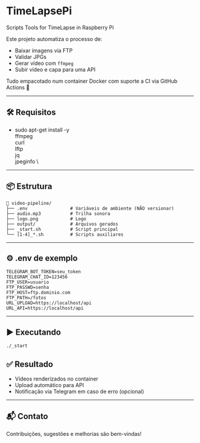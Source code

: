 # TimeLapsePi
Scripts Tools for TimeLapse in Raspberry Pi

Este projeto automatiza o processo de:
- Baixar imagens via FTP
- Validar JPGs
- Gerar vídeo com `ffmpeg`
- Subir vídeo e capa para uma API

Tudo empacotado num container Docker com suporte a CI via GitHub Actions 🚀

---

## 🛠 Requisitos
- sudo apt-get install -y \
    ffmpeg \
    curl \
    lftp \
    jq \
    jpeginfo \

---

## 📦 Estrutura
```
📁 video-pipeline/
├── .env                # Variáveis de ambiente (NÃO versionar)
├── audio.mp3           # Trilha sonora
├── logo.png            # Logo
├── output/             # Arquivos gerados
├── _start.sh           # Script principal
└── [1-4]_*.sh          # Scripts auxiliares
```

---

## ⚙️ .env de exemplo
```env
TELEGRAM_BOT_TOKEN=seu_token
TELEGRAM_CHAT_ID=123456
FTP_USER=usuario
FTP_PASSWD=senha
FTP_HOST=ftp.dominio.com
FTP_PATH=/fotos
URL_UPLOAD=https://localhost/api
URL_API=https://localhost/api
```

---

## ▶️ Executando
```bash
./_start
```

## ✅ Resultado
- Vídeos renderizados no container
- Upload automático para API
- Notificação via Telegram em caso de erro (opcional)

---

## 📬 Contato
Contribuições, sugestões e melhorias são bem-vindas!
